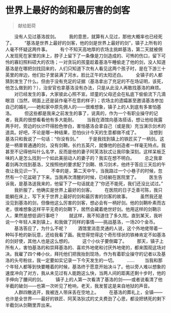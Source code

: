 # 世界上最好的剑和最厉害的剑客
> 献给鈤荷
> 
　　没有人见过基洛拔剑。
　　我的意思，就算有人见过，那他大概率也已经死了。
　　“基洛是世界上最好的剑客，他的剑是世界上最好的剑”，镇子上所有的人毫不怀疑这两件事。
　　有个不知天高地厚的农场主挑衅基洛，第二天就被佣人发现死在家里的床上，脖子上留下了一条像是刀剑造成的、可怖的伤口，留下可怜的寡妇照料硕大的农场；一对贪玩的孩童趁着基洛午睡偷走了他的剑，没人知道基洛是在哪把剑找回来的，人们只知道下次有人看见这两个孩子时，是在下游三十英里的岸边，他们肚子里装满了河水，脸比正午的太阳还白。
　　全镇子的人都猜到发生了什么。但由于没有充足的证据（基洛拿出了充足的不在场证明，该死，他怎么做到的？），治安官也拿基洛没有办法，只是从此没人再敢找基洛的麻烦。
　　对已经发生的事，大家彼此心照不宣。顽童的父母还会在私底下偷偷流下几滴眼泪（当然，明面上还是装作毫不在意的样子）；农场主的遗孀甚至邀请基洛参加自己的婚礼——她和家中原先佣人的——很难想象，镇子上的人到底有多害怕基洛。
　　但这些都是我来之前发生的事了，说真的，作为一个有职业操守的记者，我真的很想看看他有多大能耐。
　　当我在酒馆向基洛搭话，想让他给我露两手时，旁边的伙计吓得脸色惨白，害怕基洛会拿自己（或是我）充当演示剑术的道具。好吧，不论是哪一种结果，恐怕伙计今天的生意都做不成了。
　　没想到基洛只和我说了一句话：“你没有剑。”
　　于是我找到镇上的铁匠买了一柄剑。这是一柄普普通通的剑，没有剑鞘，长约五英尺，就像他的创造者一样毫无特点。我甚至不记得他叫什么名字，反而是他的妻子阿芙洛狄忒让我印象深刻。这样呆板乏味的人是怎么找到一个如此美丽动人的妻子的？我实在想不明白。
　　总之我拿着剑再次找到基洛，又按照他的要求配了剑鞘、练习剑术，他终于答应三天后的午夜让我见识一下。
　　不幸的是，第二天中午，当我路过一个小巷子的时候，忽然有一个花盆砸了下来。当我再次清醒的时候，已经躺在医院里了。
　　医生告诉我，是基洛送我来的，他留下了一句话就走了“你还不能死，我们还没比试过。”
　　我折服了，他确实是世界上最好的剑客。
　　在医院的日子乏善可陈，我只能躺在床上，写下关于世界上最好的剑和最厉害的剑客的故事。
　　虽然我还是没见到基洛的剑，但像他这么厉害的剑客，想必会有一柄好剑。他的剑鞘朴素而古老，很难想象这样平平无奇的剑鞘下，居然会藏着绝世好剑。他用这样的剑鞘示人，果然是想低调行事吧？
　　就这样，我不知道住了多久院。直到某天，我听说一个年轻人来到镇上，和我做了同样的事情——挑战基洛，一场20个金币。
　　基洛答应了，为什么不呢？
　　酒馆里消息灵通的人说，这个外地佬带着一种叫手枪的新玩意，还给我看了画。我觉得觉得这个奇形怪状的铁棒肯定不如基洛的剑好使，其他人也是这么想的。
　　这个小伙子要倒霉了。
　　那天，镇子上所有人，害怕基洛的和崇拜基洛的、喜欢外地佬和讨厌外地佬的，都来围观这场对决。我雇了四个棒小伙，拜托他们把我抬到现场，作为有着职业操守的记者以及基洛的头号粉丝，我一定要如实记录一下今天发生的一切。
　　……
　　当我和那个年轻人都等到快要睡着的时候，基洛终于愿意开始决斗了。他以旁人难以想象的速度冲向了对方，我从未见过有人能跑这么快，当两人间的距离还剩十步时，他的手伸向了腰间的剑。
　　镇子上的人第一次看清了基洛的剑——或者说看清了他半截的破剑——也第一次听见了枪响，老天，我发誓这是来自地狱的声音。
　　人群四散逃开，我被连人带床丢在空地上。
　　在基洛的葬礼上，全镇——也许是全世界——最好的铁匠、阿芙洛狄忒的丈夫费劲了心思，都没把锈死的剩下半截剑从剑鞘里弄出来。